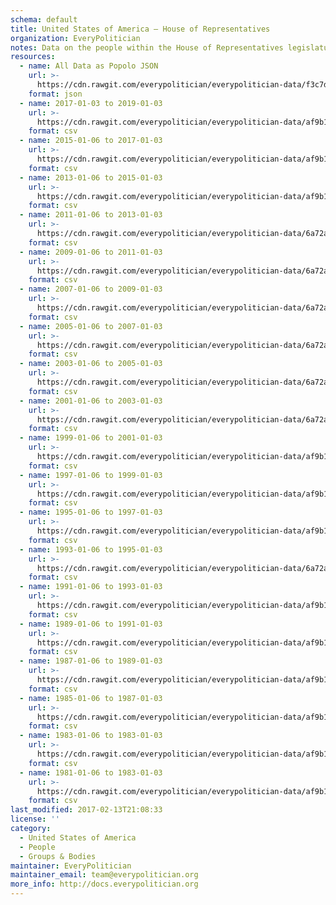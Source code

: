 ```yaml
---
schema: default
title: United States of America — House of Representatives
organization: EveryPolitician
notes: Data on the people within the House of Representatives legislature of United States of America.
resources:
  - name: All Data as Popolo JSON
    url: >-
      https://cdn.rawgit.com/everypolitician/everypolitician-data/f3c7d922aa7794215f256e357f51eb4bbeb7e4eb/data/United_States_of_America/House/ep-popolo-v1.0.json
    format: json
  - name: 2017-01-03 to 2019-01-03
    url: >-
      https://cdn.rawgit.com/everypolitician/everypolitician-data/af9b12581ddb183fbb39626866cfb6b1aed76688/data/United_States_of_America/House/term-115.csv
    format: csv
  - name: 2015-01-06 to 2017-01-03
    url: >-
      https://cdn.rawgit.com/everypolitician/everypolitician-data/af9b12581ddb183fbb39626866cfb6b1aed76688/data/United_States_of_America/House/term-114.csv
    format: csv
  - name: 2013-01-06 to 2015-01-03
    url: >-
      https://cdn.rawgit.com/everypolitician/everypolitician-data/af9b12581ddb183fbb39626866cfb6b1aed76688/data/United_States_of_America/House/term-113.csv
    format: csv
  - name: 2011-01-06 to 2013-01-03
    url: >-
      https://cdn.rawgit.com/everypolitician/everypolitician-data/6a72a4b2cc833edb8806d5a6d0bc2466ece84bfb/data/United_States_of_America/House/term-112.csv
    format: csv
  - name: 2009-01-06 to 2011-01-03
    url: >-
      https://cdn.rawgit.com/everypolitician/everypolitician-data/6a72a4b2cc833edb8806d5a6d0bc2466ece84bfb/data/United_States_of_America/House/term-111.csv
    format: csv
  - name: 2007-01-06 to 2009-01-03
    url: >-
      https://cdn.rawgit.com/everypolitician/everypolitician-data/6a72a4b2cc833edb8806d5a6d0bc2466ece84bfb/data/United_States_of_America/House/term-110.csv
    format: csv
  - name: 2005-01-06 to 2007-01-03
    url: >-
      https://cdn.rawgit.com/everypolitician/everypolitician-data/6a72a4b2cc833edb8806d5a6d0bc2466ece84bfb/data/United_States_of_America/House/term-109.csv
    format: csv
  - name: 2003-01-06 to 2005-01-03
    url: >-
      https://cdn.rawgit.com/everypolitician/everypolitician-data/6a72a4b2cc833edb8806d5a6d0bc2466ece84bfb/data/United_States_of_America/House/term-108.csv
    format: csv
  - name: 2001-01-06 to 2003-01-03
    url: >-
      https://cdn.rawgit.com/everypolitician/everypolitician-data/6a72a4b2cc833edb8806d5a6d0bc2466ece84bfb/data/United_States_of_America/House/term-107.csv
    format: csv
  - name: 1999-01-06 to 2001-01-03
    url: >-
      https://cdn.rawgit.com/everypolitician/everypolitician-data/af9b12581ddb183fbb39626866cfb6b1aed76688/data/United_States_of_America/House/term-106.csv
    format: csv
  - name: 1997-01-06 to 1999-01-03
    url: >-
      https://cdn.rawgit.com/everypolitician/everypolitician-data/af9b12581ddb183fbb39626866cfb6b1aed76688/data/United_States_of_America/House/term-105.csv
    format: csv
  - name: 1995-01-06 to 1997-01-03
    url: >-
      https://cdn.rawgit.com/everypolitician/everypolitician-data/af9b12581ddb183fbb39626866cfb6b1aed76688/data/United_States_of_America/House/term-104.csv
    format: csv
  - name: 1993-01-06 to 1995-01-03
    url: >-
      https://cdn.rawgit.com/everypolitician/everypolitician-data/6a72a4b2cc833edb8806d5a6d0bc2466ece84bfb/data/United_States_of_America/House/term-103.csv
    format: csv
  - name: 1991-01-06 to 1993-01-03
    url: >-
      https://cdn.rawgit.com/everypolitician/everypolitician-data/af9b12581ddb183fbb39626866cfb6b1aed76688/data/United_States_of_America/House/term-102.csv
    format: csv
  - name: 1989-01-06 to 1991-01-03
    url: >-
      https://cdn.rawgit.com/everypolitician/everypolitician-data/af9b12581ddb183fbb39626866cfb6b1aed76688/data/United_States_of_America/House/term-101.csv
    format: csv
  - name: 1987-01-06 to 1989-01-03
    url: >-
      https://cdn.rawgit.com/everypolitician/everypolitician-data/af9b12581ddb183fbb39626866cfb6b1aed76688/data/United_States_of_America/House/term-100.csv
    format: csv
  - name: 1985-01-06 to 1987-01-03
    url: >-
      https://cdn.rawgit.com/everypolitician/everypolitician-data/af9b12581ddb183fbb39626866cfb6b1aed76688/data/United_States_of_America/House/term-99.csv
    format: csv
  - name: 1983-01-06 to 1983-01-03
    url: >-
      https://cdn.rawgit.com/everypolitician/everypolitician-data/af9b12581ddb183fbb39626866cfb6b1aed76688/data/United_States_of_America/House/term-98.csv
    format: csv
  - name: 1981-01-06 to 1983-01-03
    url: >-
      https://cdn.rawgit.com/everypolitician/everypolitician-data/af9b12581ddb183fbb39626866cfb6b1aed76688/data/United_States_of_America/House/term-97.csv
    format: csv
last_modified: 2017-02-13T21:08:33
license: ''
category:
  - United States of America
  - People
  - Groups & Bodies
maintainer: EveryPolitician
maintainer_email: team@everypolitician.org
more_info: http://docs.everypolitician.org
---
```

